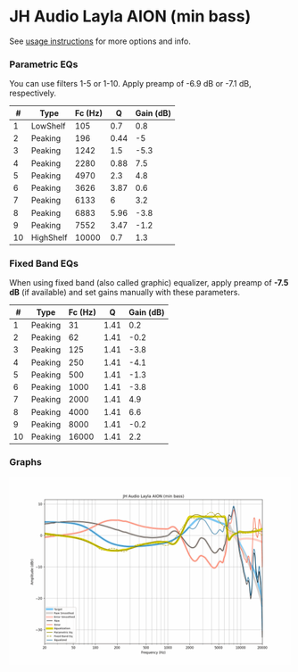 # JH Audio Layla AION (min bass)
See [usage instructions](https://github.com/jaakkopasanen/AutoEq#usage) for more options and info.

### Parametric EQs
You can use filters 1-5 or 1-10. Apply preamp of -6.9 dB or -7.1 dB, respectively.

|   # | Type      |   Fc (Hz) |    Q |   Gain (dB) |
|-----|-----------|-----------|------|-------------|
|   1 | LowShelf  |       105 | 0.7  |         0.8 |
|   2 | Peaking   |       196 | 0.44 |        -5   |
|   3 | Peaking   |      1242 | 1.5  |        -5.3 |
|   4 | Peaking   |      2280 | 0.88 |         7.5 |
|   5 | Peaking   |      4970 | 2.3  |         4.8 |
|   6 | Peaking   |      3626 | 3.87 |         0.6 |
|   7 | Peaking   |      6133 | 6    |         3.2 |
|   8 | Peaking   |      6883 | 5.96 |        -3.8 |
|   9 | Peaking   |      7552 | 3.47 |        -1.2 |
|  10 | HighShelf |     10000 | 0.7  |         1.3 |

### Fixed Band EQs
When using fixed band (also called graphic) equalizer, apply preamp of **-7.5 dB** (if available) and set gains manually with these parameters.

|   # | Type    |   Fc (Hz) |    Q |   Gain (dB) |
|-----|---------|-----------|------|-------------|
|   1 | Peaking |        31 | 1.41 |         0.2 |
|   2 | Peaking |        62 | 1.41 |        -0.2 |
|   3 | Peaking |       125 | 1.41 |        -3.8 |
|   4 | Peaking |       250 | 1.41 |        -4.1 |
|   5 | Peaking |       500 | 1.41 |        -1.3 |
|   6 | Peaking |      1000 | 1.41 |        -3.8 |
|   7 | Peaking |      2000 | 1.41 |         4.9 |
|   8 | Peaking |      4000 | 1.41 |         6.6 |
|   9 | Peaking |      8000 | 1.41 |        -0.2 |
|  10 | Peaking |     16000 | 1.41 |         2.2 |

### Graphs
![](./JH%20Audio%20Layla%20AION%20(min%20bass).png)
